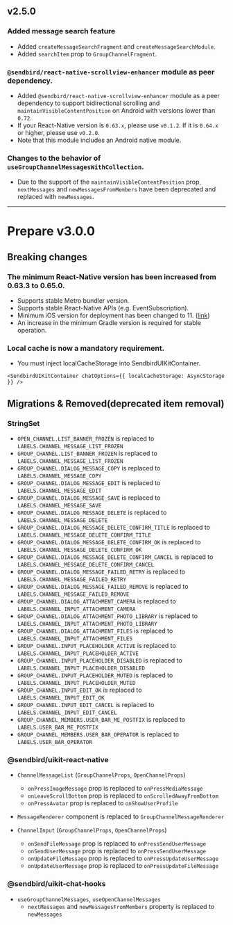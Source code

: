 ## v2.5.0

### Added message search feature

- Added `createMessageSearchFragment` and `createMessageSearchModule`.
- Added `searchItem` prop to `GroupChannelFragment`.

### `@sendbird/react-native-scrollview-enhancer` module as peer dependency.

- Added `@sendbird/react-native-scrollview-enhancer` module as a peer dependency to support bidirectional scrolling and `maintainVisibleContentPosition` on Android with versions lower than `0.72`.
- If your React-Native version is `0.63.x`, please use `v0.1.2`. If it is `0.64.x` or higher, please use `v0.2.0`.
- Note that this module includes an Android native module.

### Changes to the behavior of `useGroupChannelMessagesWithCollection`.

- Due to the support of the `maintainVisibleContentPosition` prop, `nextMessages` and `newMessagesFromMembers` have been deprecated and replaced with `newMessages`.

---

# Prepare v3.0.0

## Breaking changes

### The minimum React-Native version has been increased from 0.63.3 to 0.65.0.

- Supports stable Metro bundler version.
- Supports stable React-Native APIs (e.g. EventSubscription).
- Minimum iOS version for deployment has been changed to 11. ([link](https://developer.apple.com/documentation/xcode-release-notes/xcode-14-release-notes#Deprecations))
- An increase in the minimum Gradle version is required for stable operation.

### Local cache is now a mandatory requirement.

- You must inject localCacheStorage into SendbirdUIKitContainer.

```tsx
<SendbirdUIKitContainer chatOptions={{ localCacheStorage: AsyncStorage }} />
```

## Migrations & Removed(deprecated item removal)

### StringSet

- `OPEN_CHANNEL.LIST_BANNER_FROZEN` is replaced to `LABELS.CHANNEL_MESSAGE_LIST_FROZEN`
- `GROUP_CHANNEL.LIST_BANNER_FROZEN` is replaced to `LABELS.CHANNEL_MESSAGE_LIST_FROZEN`
- `GROUP_CHANNEL.DIALOG_MESSAGE_COPY` is replaced to `LABELS.CHANNEL_MESSAGE_COPY`
- `GROUP_CHANNEL.DIALOG_MESSAGE_EDIT` is replaced to `LABELS.CHANNEL_MESSAGE_EDIT`
- `GROUP_CHANNEL.DIALOG_MESSAGE_SAVE` is replaced to `LABELS.CHANNEL_MESSAGE_SAVE`
- `GROUP_CHANNEL.DIALOG_MESSAGE_DELETE` is replaced to `LABELS.CHANNEL_MESSAGE_DELETE`
- `GROUP_CHANNEL.DIALOG_MESSAGE_DELETE_CONFIRM_TITLE` is replaced to `LABELS.CHANNEL_MESSAGE_DELETE_CONFIRM_TITLE`
- `GROUP_CHANNEL.DIALOG_MESSAGE_DELETE_CONFIRM_OK` is replaced to `LABELS.CHANNEL_MESSAGE_DELETE_CONFIRM_OK`
- `GROUP_CHANNEL.DIALOG_MESSAGE_DELETE_CONFIRM_CANCEL` is replaced to `LABELS.CHANNEL_MESSAGE_DELETE_CONFIRM_CANCEL`
- `GROUP_CHANNEL.DIALOG_MESSAGE_FAILED_RETRY` is replaced to `LABELS.CHANNEL_MESSAGE_FAILED_RETRY`
- `GROUP_CHANNEL.DIALOG_MESSAGE_FAILED_REMOVE` is replaced to `LABELS.CHANNEL_MESSAGE_FAILED_REMOVE`
- `GROUP_CHANNEL.DIALOG_ATTACHMENT_CAMERA` is replaced to `LABELS.CHANNEL_INPUT_ATTACHMENT_CAMERA`
- `GROUP_CHANNEL.DIALOG_ATTACHMENT_PHOTO_LIBRARY` is replaced to `LABELS.CHANNEL_INPUT_ATTACHMENT_PHOTO_LIBRARY`
- `GROUP_CHANNEL.DIALOG_ATTACHMENT_FILES` is replaced to `LABELS.CHANNEL_INPUT_ATTACHMENT_FILES`
- `GROUP_CHANNEL.INPUT_PLACEHOLDER_ACTIVE` is replaced to `LABELS.CHANNEL_INPUT_PLACEHOLDER_ACTIVE`
- `GROUP_CHANNEL.INPUT_PLACEHOLDER_DISABLED` is replaced to `LABELS.CHANNEL_INPUT_PLACEHOLDER_DISABLED`
- `GROUP_CHANNEL.INPUT_PLACEHOLDER_MUTED` is replaced to `LABELS.CHANNEL_INPUT_PLACEHOLDER_MUTED`
- `GROUP_CHANNEL.INPUT_EDIT_OK` is replaced to `LABELS.CHANNEL_INPUT_EDIT_OK`
- `GROUP_CHANNEL.INPUT_EDIT_CANCEL` is replaced to `LABELS.CHANNEL_INPUT_EDIT_CANCEL`
- `GROUP_CHANNEL_MEMBERS.USER_BAR_ME_POSTFIX` is replaced to `LABELS.USER_BAR_ME_POSTFIX`
- `GROUP_CHANNEL_MEMBERS.USER_BAR_OPERATOR` is replaced to `LABELS.USER_BAR_OPERATOR`

### @sendbird/uikit-react-native

- `ChannelMessageList` (`GroupChannelProps`, `OpenChannelProps`)

  - `onPressImageMessage` prop is replaced to `onPressMediaMessage`
  - `onLeaveScrollBottom` prop is replaced to `onScrolledAwayFromBottom`
  - `onPressAvatar` prop is replaced to `onShowUserProfile`

- `MessageRenderer` component is replaced to `GroupChannelMessageRenderer`

- `ChannelInput` (`GroupChannelProps`, `OpenChannelProps`)
  - `onSendFileMessage` prop is replaced to `onPressSendUserMessage`
  - `onSendUserMessage` prop is replaced to `onPressSendUserMessage`
  - `onUpdateFileMessage` prop is replaced to `onPressUpdateUserMessage`
  - `onUpdateUserMessage` prop is replaced to `onPressUpdateFileMessage`

### @sendbird/uikit-chat-hooks

- `useGroupChannelMessages`, `useOpenChannelMessages`
  - `nextMessages` and `newMessagesFromMembers` property is replaced to `newMessages`
